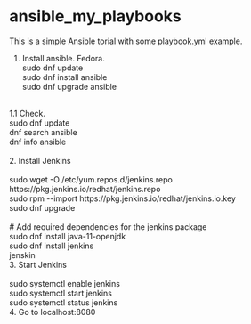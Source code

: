 # ansible_my_playbooks <br/>
This is a simple Ansible torial with some playbook.yml example. <br/>

1. Install ansible. Fedora. <br/>
sudo dnf update <br/>
sudo dnf install ansible <br/>
sudo dnf upgrade ansible <br/>
 <br/>
1.1 Check. <br/>
sudo dnf update <br/>
dnf search ansible <br/>
dnf info ansible <br/>
  <br/>
2. Install Jenkins <br/> <br/>
sudo wget -O /etc/yum.repos.d/jenkins.repo https://pkg.jenkins.io/redhat/jenkins.repo <br/>
sudo rpm --import https://pkg.jenkins.io/redhat/jenkins.io.key <br/>
sudo dnf upgrade <br/> <br/>
# Add required dependencies for the jenkins package <br/>
sudo dnf install java-11-openjdk <br/>
sudo dnf install jenkins <br/>
jenskin <br/>
3. Start Jenkins <br/> <br/>
sudo systemctl enable jenkins <br/>
sudo systemctl start jenkins <br/>
sudo systemctl status jenkins <br/>
4. Go to localhost:8080 <br/>
